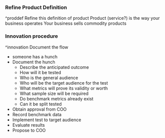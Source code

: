
### Refine Product Definition
^proddef
Refine this definition of product
Product (service?) is the way your business operates
Your business sells commodity products

### Innovation procedure
^innovation
Document the flow
- someone has a hunch
- Document the hunch
	- Describe the anticipated outcome
	- How will it be tested
	- Who is the general audience
	- Who will be the target audience for the test
	- What metrics will prove its validity or worth
	- What sample size will be required
	- Do benchmark metrics already exist
	- Can it be split tested
- Obtain approval from COO
- Record benchmark data
- Implement test to target audience
- Evaluate results
- Propose to COO